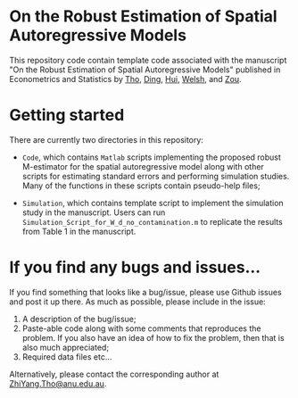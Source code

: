 # On the Robust Estimation of Spatial Autoregressive Models

This repository code contain template code associated with the manuscript "On the Robust Estimation of Spatial Autoregressive Models" published in Econometrics and Statistics by [Tho](https://rsfas.anu.edu.au/about/staff-directory/zhi-yang-tho), [Ding](https://cbe.anu.edu.au/about/staff-directory/dr-ding-ding), [Hui](https://francishui.netlify.app/), [Welsh](https://cbe.anu.edu.au/about/staff-directory/professor-alan-welsh), and [Zou](https://cbe.anu.edu.au/about/staff-directory/dr-tao-zou).

# Getting started

There are currently two directories in this repository:

-   `Code`, which contains `Matlab` scripts implementing the proposed robust M-estimator for the spatial autoregressive model along with other scripts for estimating standard errors and performing simulation studies. Many of the functions in these scripts contain pseudo-help files;

-   `Simulation`, which contains template script to implement the simulation study in the manuscript. Users can run `Simulation_Script_for_W_d_no_contamination.m` to replicate the results from Table 1 in the manuscript.

# If you find any bugs and issues...

If you find something that looks like a bug/issue, please use Github issues and post it up there. As much as possible, please include in the issue:

1.  A description of the bug/issue;
2.  Paste-able code along with some comments that reproduces the problem. If you also have an idea of how to fix the problem, then that is also much appreciated;
3.  Required data files etc...

Alternatively, please contact the corresponding author at [ZhiYang.Tho\@anu.edu.au](mailto:ZhiYang.Tho@anu.edu.au).
